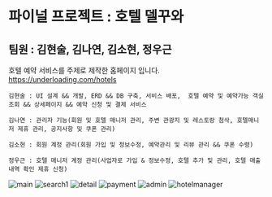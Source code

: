 파이널 프로젝트 : 호텔 델꾸와
===========================
팀원 : 김현술, 김나연, 김소현, 정우근
-----------------------------------
호텔 예약 서비스를 주제로 제작한 홈페이지 입니다. 
<https://underloading.com/hotels>

`김현술 : UI 설계 && 개발, ERD && DB 구축, 서비스 배포,  호텔 예약 및 예약가능 객실조회 && 상세페이지 && 예약 신청 및 결제 서비스`

`김나연 : 관리자 기능(회원 및 호텔 매니저 관리, 주변 관광지 및 레스토랑 첨삭, 호텔매니저 제휴 관리, 공지사항 및 쿠폰 관리)`

`김소현 : 회원 계정 관리(회원 가입 및 정보수정, 예약관리 및 리뷰 관리 && 쿠폰 수령)`

`정우근 : 호텔 매니저 계정 관리(사업자로 가입 & 정보수정, 호텔 추가 및 관리, 호텔 매출 내역 확인 제휴 신청)`


![main](main1.png)
![search1](search1.png)
![detail](detail.jpg)
![payment](payment.png)
![admin](admin.png)
![hotelmanager](hotelmanager.png)
